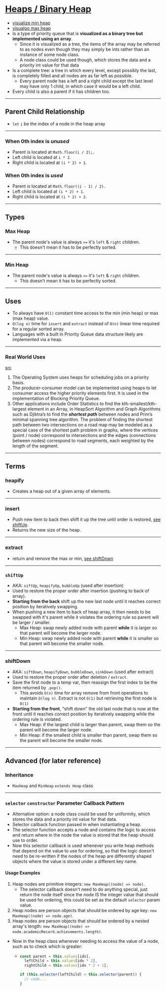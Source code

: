 # [Heaps / Binary Heap](./Heap.js)

- [visualize min heap](https://www.cs.usfca.edu/~galles/visualization/Heap.html)
- [visualgo max heap](https://visualgo.net/en/heap?slide=1)
- Is a type of priority queue that is **visualized as a binary tree but implemented using an array**.
  - Since it is visualized as a tree, the items of the array may be referred to as nodes even though they may simply be ints rather than an instance of some node class.
  - A node class could be used though, which stores the data and a priority int value for that data
- Is a complete tree: a tree in which every level, except possibly the last, is completely filled and all nodes are as far left as possible.
  - Every parent node has a left and a right child except the last level may have only 1 child, in which case it would be a left child.
- Every child is also a parent if it has children too.

---

## Parent Child Relationship

- `let` `i` be the index of a node in the heap array

---

### When 0th index is _unused_

- Parent is located at `Math.floor(i / 2);`.
- Left child is located at `i * 2`.
- Right child is located at `(i * 2) + 1`.

### When 0th index is _used_

- Parent is located at `Math.floor((i - 1) / 2)`.
- Left child is located at `(i * 2) + 1`.
- Right child is located at `(i * 2) + 2`.

---

## Types

### Max Heap

- The parent node's value is always `>=` it's `left` & `right` children.
  - This doesn't mean it has to be perfectly sorted.

---

### Min Heap

- The parent node's value is always `<=` it's `left` & `right` children.
  - This doesn't mean it has to be perfectly sorted.

---

## Uses

- To always have `O(1)` constant time access to the min (min heap) or max (max heap) value.
- `O(log n)` time for `insert` and `extract` instead of `O(n)` linear time required for a regular sorted array.
- Languages with a built in Priority Queue data structure likely are implemented via a heap.

---

### Real World Uses

[src](https://blog.bitsrc.io/implementing-heaps-in-javascript-c3fbf1cb2e65)

1. The Operating System uses heaps for scheduling jobs on a priority basis.
2. The producer-consumer model can be implemented using heaps to let consumer access the higher priority elements first. It is used in the implementation of Blocking Priority Queue.
3. Other applications include Order Statistics to find the kth-smallest/kth-largest element in an Array, in HeapSort Algorithm and Graph Algorithms such as Djiktra’s to find the **_shortest path_** between nodes and Prim’s minimal spanning tree algorithm. The problem of finding the shortest path between two intersections on a road map may be modeled as a special case of the shortest path problem in graphs, where the vertices (point / node) correspond to intersections and the edges (connections between nodes) correspond to road segments, each weighted by the length of the segment.

---

## Terms

### heapify

- Creates a heap out of a given array of elements.

---

### insert

- Push new item to back then shift it up the tree until order is restored, [see shiftUp](###`shiftUp`).
- Returns the new size of the heap.

---

### extract

- return and remove the max or min, [see shiftDown](#shiftDown)

---

### `shiftUp`

- AKA: `siftUp`, `heapifyUp`, `bubbleUp` (used after insertion)
- Used to restore the proper order after insertion (pushing to back of array).
- **Starting from the back** shift up the new last node until it reaches correct position by iteratively swapping.
- When pushing a new item to back of heap array, it then needs to be swapped with it's parent while it violates the ordering rule so parent will be larger / smaller.
  - Max Heap: swap newly added node with parent **while** it is larger so that parent will become the larger node.
  - Min Heap: swap newly added node with parent **while** it is smaller so that parent will become the smaller node.

---

### shiftDown

- AKA: `siftDown`, `heapifyDown`, `bubbleDown`, `sinkDown` (used after extract)
- Used to restore the proper order after deletion / `extract`.
- Save the first node to a temp var, then reassign the first index to be the item returned by `.pop()`.
  - This avoids `O(n)` time for array remove from front operations to maintain `O(log n)`. Extract is not `O(1)` but retrieving the first node is `O(1)`
- **Starting from the front**, "shift down" the old last node that is now at the front until it reaches correct position by iteratively swapping while the ordering rule is violated.
  - Max Heap: if the largest child is larger than parent, swap them so the parent will become the larger node.
  - Min Heap: if the smallest child is smaller than parent, swap them so the parent will become the smaller node.

---

## Advanced (for later reference)

### Inheritance

- `MaxHeap` and `MinHeap` `extends Heap` class

---

### `selector` `constructor` Parameter Callback Pattern

- Alternative option: a node class could be used for uniformity, which stores the data and a priority int value for that data.
- Selector callback function passed in when instantiating a heap.
- The selector function accepts a node and contains the logic to access and return where in the node the value is stored that the heap should use to order.
- Now this selector callback is used whenever you write heap methods that depend on the value to use for ordering, so that the logic doesn't need to be re-written if the nodes of the heap are differently shaped objects where the value is stored under a different key name.

#### Usage Examples

1. Heap nodes are primitive integers: `new MaxHeap((node) => node)`.
   - The selector callback doesn't need to do anything special, just return the node itself since the node IS the integer value that should be used for ordering, this could be set as the default `selector` param value.
2. Heap nodes are person objects that should be ordered by age key: `new MaxHeap((node) => node.age)`.
3. Heap nodes are person objects that should be ordered by a nested array's length: `new MaxHeap((node) => node.academicRecord.achievements.length)`.

- Now in the heap class whenever needing to access the value of a node, such as to check which is greater:

  - ```js
    const parent = this.values[idx],
      leftChild = this.values[idx * 2],
      rightChild = this.values[idx * 2 + 1];

    if (this.selector(leftChild) > this.selector(parent)) {
      // code...
    }
    ```
